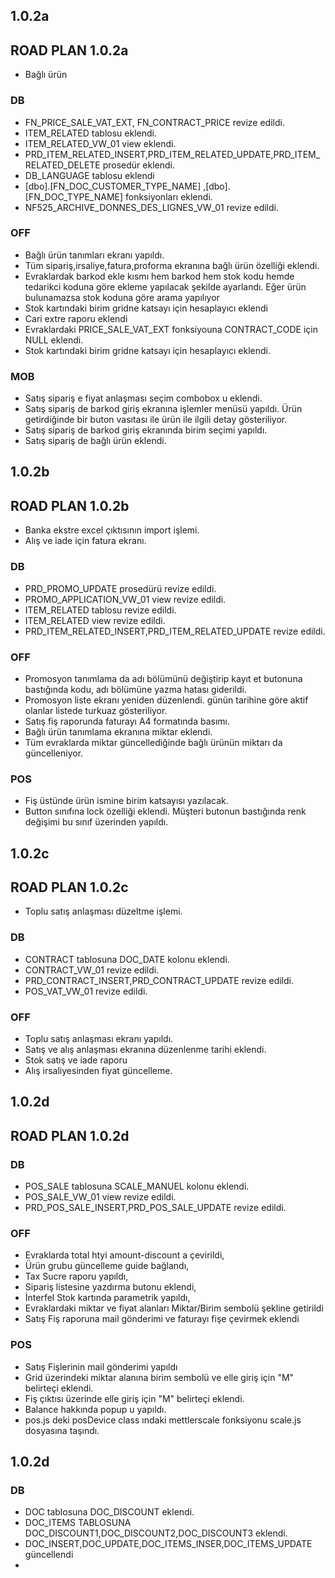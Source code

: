 ## 1.0.2a
## ROAD PLAN 1.0.2a
- Bağlı ürün
### DB
- FN_PRICE_SALE_VAT_EXT, FN_CONTRACT_PRICE revize edildi.
- ITEM_RELATED tablosu eklendi.
- ITEM_RELATED_VW_01 view eklendi.
- PRD_ITEM_RELATED_INSERT,PRD_ITEM_RELATED_UPDATE,PRD_ITEM_RELATED_DELETE prosedür eklendi.
- DB_LANGUAGE tablosu eklendi
- [dbo].[FN_DOC_CUSTOMER_TYPE_NAME] ,[dbo].[FN_DOC_TYPE_NAME] fonksiyonları eklendi.
- NF525_ARCHIVE_DONNES_DES_LIGNES_VW_01 revize edildi.
### OFF
- Bağlı ürün tanımları ekranı yapıldı.
- Tüm sipariş,irsaliye,fatura,proforma ekranına bağlı ürün özelliği eklendi.
- Evraklardak barkod ekle kısmı hem barkod hem stok kodu hemde tedarikci koduna göre ekleme yapılacak şekilde ayarlandı. Eğer ürün bulunamazsa stok koduna göre arama yapılıyor
- Stok kartındaki birim gridne katsayı için hesaplayıcı eklendi
- Cari extre raporu eklendi
- Evraklardaki PRICE_SALE_VAT_EXT fonksiyouna CONTRACT_CODE için NULL eklendi.
- Stok kartındaki birim gridne katsayı için hesaplayıcı eklendi.
### MOB
- Satış sipariş e fiyat anlaşması seçim combobox u eklendi.
- Satış sipariş de barkod giriş ekranına işlemler menüsü yapıldı. Ürün getirdiğinde bir buton vasıtası ile ürün ile ilgili detay gösteriliyor.
- Satış sipariş de barkod giriş ekranında birim seçimi yapıldı.
- Satış sipariş de bağlı ürün eklendi.

## 1.0.2b
## ROAD PLAN 1.0.2b
- Banka ekstre excel çıktısının import işlemi.
- Alış ve iade için fatura ekranı.
### DB
- PRD_PROMO_UPDATE prosedürü revize edildi.
- PROMO_APPLICATION_VW_01 view revize edildi.
- ITEM_RELATED tablosu revize edildi.
- ITEM_RELATED view revize edildi.
- PRD_ITEM_RELATED_INSERT,PRD_ITEM_RELATED_UPDATE revize edildi.
### OFF
- Promosyon tanımlama da adı bölümünü değiştirip kayıt et butonuna bastığında kodu, adı bölümüne yazma hatası giderildi.
- Promosyon liste ekranı yeniden düzenlendi. günün tarihine göre aktif olanlar listede turkuaz gösteriliyor.
- Satış fiş raporunda faturayı A4 formatında basımı.
- Bağlı ürün tanımlama ekranına miktar eklendi.
- Tüm evraklarda miktar güncellediğinde bağlı ürünün miktarı da güncelleniyor.
### POS
- Fiş üstünde ürün ismine birim katsayısı yazılacak.
- Button sınıfına lock özelliği eklendi. Müşteri butonun bastığında renk değişimi bu sınıf üzerinden yapıldı.

## 1.0.2c
## ROAD PLAN 1.0.2c
- Toplu satış anlaşması düzeltme işlemi. 
### DB
- CONTRACT tablosuna DOC_DATE kolonu eklendi.
- CONTRACT_VW_01 revize edildi.
- PRD_CONTRACT_INSERT,PRD_CONTRACT_UPDATE revize edildi.
- POS_VAT_VW_01 revize edildi. 
### OFF
- Toplu satış anlaşması ekranı yapıldı.
- Satış ve alış anlaşması ekranına düzenlenme tarihi eklendi.
- Stok satış ve iade raporu 
- Alış irsaliyesinden fiyat güncelleme.

## 1.0.2d
## ROAD PLAN 1.0.2d
### DB
- POS_SALE tablosuna SCALE_MANUEL kolonu eklendi.
- POS_SALE_VW_01 view revize edildi.
- PRD_POS_SALE_INSERT,PRD_POS_SALE_UPDATE revize edildi.
### OFF
- Evraklarda total htyi amount-discount a çevirildi,
- Ürün grubu güncelleme guide bağlandı,
- Tax Sucre raporu yapıldı,
- Sipariş listesine yazdırma butonu eklendi,
- İnterfel Stok kartında parametrik yapıldı,
- Evraklardaki miktar ve fiyat alanları Miktar/Birim sembolü şekline getirildi
- Satış Fiş raporuna mail gönderimi ve faturayı fişe çevirmek eklendi
### POS
- Satış Fişlerinin mail gönderimi yapıldı
- Grid üzerindeki miktar alanına birim sembolü ve elle giriş için "M" belirteçi eklendi.
- Fiş çıktısı üzerinde elle giriş için "M" belirteçi eklendi.
- Balance hakkında popup u yapıldı.
- pos.js deki posDevice class ındaki mettlerscale fonksiyonu scale.js dosyasına taşındı. 

## 1.0.2d
### DB
- DOC tablosuna DOC_DISCOUNT eklendi.
- DOC_ITEMS TABLOSUNA DOC_DISCOUNT1,DOC_DISCOUNT2,DOC_DISCOUNT3 eklendi.
- DOC_INSERT,DOC_UPDATE,DOC_ITEMS_INSER,DOC_ITEMS_UPDATE güncellendi
- 
